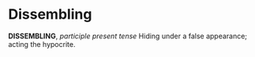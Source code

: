 # Dissembling

**DISSEMBLING**, _participle present tense_ Hiding under a false appearance; acting the hypocrite.